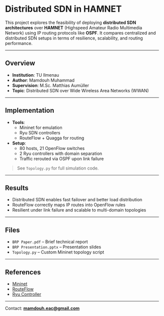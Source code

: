 #  Distributed SDN in HAMNET

This project explores the feasibility of deploying **distributed SDN architectures** over **HAMNET** (Highspeed Amateur Radio Multimedia Network) using IP routing protocols like **OSPF**. It compares centralized and distributed SDN setups in terms of resilience, scalability, and routing performance.

---

##  Overview

- **Institution**: TU Ilmenau  
- **Author**: Mamdouh Muhammad  
- **Supervision**: M.Sc. Matthias Aumüller  
- **Topic**: Distributed SDN over Wide Wireless Area Networks (WWAN)

---

##  Implementation

- **Tools**:  
  - Mininet for emulation  
  - Ryu SDN controllers  
  - RouteFlow + Quagga for routing  
- **Setup**:  
  - 80 hosts, 21 OpenFlow switches  
  - 2 Ryu controllers with domain separation  
  - Traffic rerouted via OSPF upon link failure  

> See `Topology.py` for full simulation code.

---

##  Results

- Distributed SDN enables fast failover and better load distribution  
- RouteFlow correctly maps IP routes into OpenFlow rules  
- Resilient under link failure and scalable to multi-domain topologies

---

##  Files

- `BRP Paper.pdf` – Brief technical report  
- `BRP Presentation.pptx` – Presentation slides  
- `Topology.py` – Custom Mininet topology script

---

##  References

- [Mininet](http://mininet.org/)  
- [RouteFlow](https://routeflow.github.io/RouteFlow/)  
- [Ryu Controller](https://osrg.github.io/ryu/)

---

Contact: **mamdouh.eac@gmail.com**
